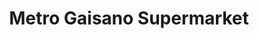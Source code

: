 ---
title: "Metro Gaisano Supermarket"
url: /cebu-city/metro-gaisano-supermarket/
shop: supermarket
---